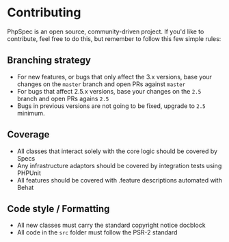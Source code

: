 Contributing
============

PhpSpec is an open source, community-driven project. If you'd like to contribute,
feel free to do this, but remember to follow this few simple rules:

Branching strategy
-------------------

- For new features, or bugs that only affect the 3.x versions, base your changes on the `master` branch and open PRs against `master`
- For bugs that affect 2.5.x versions, base your changes on the `2.5` branch and open PRs agains `2.5`
- Bugs in previous versions are not going to be fixed, upgrade to `2.5` minimum.

Coverage
--------

- All classes that interact solely with the core logic should be covered by Specs
- Any infrastructure adaptors should be covered by integration tests using PHPUnit
- All features should be covered with .feature descriptions automated with Behat

Code style / Formatting
-----------------------

- All new classes must carry the standard copyright notice docblock
- All code in the `src` folder must follow the PSR-2 standard
